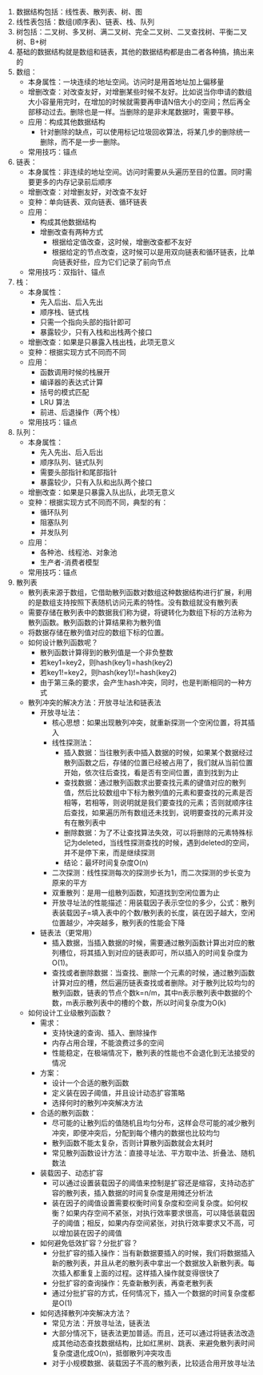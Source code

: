 1.  数据结构包括：线性表、散列表、树、图      
2.  线性表包括：数组(顺序表)、链表、栈、队列      
3.  树包括：二叉树、多叉树、满二叉树、完全二叉树、二叉查找树、平衡二叉树、B+树      
4.  基础的数据结构就是数组和链表，其他的数据结构都是由二者各种搞，搞出来的        
5.  数组：
    + 本身属性：一块连续的地址空间。访问时是用首地址加上偏移量    
    + 增删改查：对改查友好，对增删某些时候不友好。比如说当你申请的数组大小容量用完时，在增加的时候就需要再申请N倍大小的空间；然后再全部移动过去。删除也是一样。当删除的是非末尾数据时，需要平移。        
    + 应用：构成其他数据结构        
      + 针对删除的缺点，可以使用标记垃圾回收算法，将某几步的删除统一删除，而不是一步一删除。      
    + 常用技巧：锚点      
6.  链表：    
    + 本身属性：非连续的地址空间。访问时需要从头遍历至目的位置。同时需要更多的内存记录前后顺序        
    + 增删改查：对增删友好，对改查不友好      
    + 变种：单向链表、双向链表、循环链表
    + 应用：
      + 构成其他数据结构        
      + 增删改查有两种方式
        + 根据给定值改查，这时候，增删改查都不友好    
        + 根据给定的节点改查，这时候可以是用双向链表和循环链表，比单向链表好些，应为它们记录了前向节点      
    + 常用技巧：双指针、锚点      
7.  栈：    
    + 本身属性：
      + 先入后出、后入先出
      + 顺序栈、链式栈      
      + 只需一个指向头部的指针即可      
      + 暴露较少，只有入栈和出栈两个接口    
    + 增删改查：如果是只暴露入栈出栈，此项无意义     
    + 变种：根据实现方式不同而不同      
    + 应用：  
      + 函数调用时候的栈展开    
      + 编译器的表达式计算      
      + 括号的模式匹配      
      + LRU 算法      
      + 前进、后退操作（两个栈）    
    + 常用技巧：锚点      
8.  队列：    
    + 本身属性：    
      + 先入先出、后入后出      
      + 顺序队列、链式队列      
      + 需要头部指针和尾部指针      
      + 暴露较少，只有入队和出队两个接口      
    + 增删改查：如果是只暴露入队出队，此项无意义   
    + 变种：根据实现方式不同而不同，典型的有：
      + 循环队列      
      + 阻塞队列      
      + 并发队列      
    + 应用：
      + 各种池、线程池、对象池      
      + 生产者-消费者模型       
    + 常用技巧：锚点      
9.  散列表    
    + 散列表来源于数组，它借助散列函数对数组这种数据结构进行扩展，利用的是数组支持按照下表随机访问元素的特性。没有数组就没有散列表     
    + 需要存储在散列表中的数据我们称为键，将键转化为数组下标的方法称为散列函数。散列函数的计算结果称为散列值     
    + 将数据存储在散列值对应的数组下标的位置。      
    + 如何设计散列函数呢？
      + 散列函数计算得到的散列值是一个非负整数    
      + 若key1=key2，则hash(key1)=hash(key2)      
      + 若key1!=key2，则hash(key1)!=hash(key2)      
      + 由于第三条的要求，会产生hash冲突，同时，也是判断相同的一种方式      
    + 散列冲突的解决方法：开放寻址法和链表法      
      + 开放寻址法：
        + 核心思想：如果出现散列冲突，就重新探测一个空闲位置，将其插入      
        + 线性探测法：      
          + 插入数据：当往散列表中插入数据的时候，如果某个数据经过散列函数之后，存储的位置已经被占用了，我们就从当前位置开始，依次往后查找，看是否有空间位置，直到找到为止
          + 查找数据：通过散列函数求出要查找元素的键值对应的散列值，然后比较数组中下标为散列值的元素和要查找的元素是否相等，若相等，则说明就是我们要查找的元素；否则就顺序往后查找，如果遍历所有数组还未找到，说明要查找的元素并没有在散列表中      
          + 删除数据：为了不让查找算法失效，可以将删除的元素特殊标记为deleted，当线性探测查找的时候，遇到deleted的空间，并不是停下来，而是继续探测      
          + 结论：最坏时间复杂度O(n)      
        + 二次探测：线性探测每次的探测步长为1，而二次探测的步长变为原来的平方     
        + 双重散列：是用一组散列函数，知道找到空闲位置为止      
        + 开放寻址法的性能描述：用装载因子表示空位的多少，公式：散列表装载因子=填入表中的个数/散列表的长度，装在因子越大，空闲位置越少，冲突越多，散列表的性能会下降      
      + 链表法（更常用）      
        + 插入数据，当插入数据的时候，需要通过散列函数计算出对应的散列槽位，将其插入到对应的链表即可，所以插入的时间复杂度为O(1)。     
        + 查找或者删除数据：当查找、删除一个元素的时候，通过散列函数计算对应的槽，然后遍历链表查找或者删除。对于散列比较均匀的散列函数，链表的节点个数k=n/m，其中n表示散列表中数据的个数，m表示散列表中的槽的个数，所以时间复杂度为O(k)      
    + 如何设计工业级散列函数？      
      + 需求：    
        + 支持快速的查询、插入、删除操作      
        + 内存占用合理，不能浪费过多的空间      
        + 性能稳定，在极端情况下，散列表的性能也不会退化到无法接受的情况      
      + 方案：    
        + 设计一个合适的散列函数      
        + 定义装在因子阈值，并且设计动态扩容策略    
        + 选择何时的散列冲突解决方法      
      + 合适的散列函数：      
        + 尽可能的让散列后的值随机且均匀分布，这样会尽可能的减少散列冲突，即便冲突后，分配到每个槽内的数据也比较均匀     
        + 散列函数不能太复杂，否则计算散列函数就会太耗时      
        + 常见散列函数设计方法：直接寻址法、平方取中法、折叠法、随机数法      
      + 装载因子、动态扩容    
        + 可以通过设置装载因子的阈值来控制是扩容还是缩容，支持动态扩容的散列表，插入数据的时间复杂度是用摊还分析法     
        + 装在因子的阈值设置需要权衡时间复杂度和空间复杂度。如何权衡？如果内存空间不紧张，对执行效率要求很高，可以降低装载因子的阈值；相反，如果内存空间紧张，对执行效率要求又不高，可以增加装在因子的阈值      
      + 如何避免低效扩容？分批扩容？      
        + 分批扩容的插入操作：当有新数据要插入的时候，我们将数据插入新的散列表，并且从老的散列表中拿出一个数据放入新散列表。每次插入都重复上面的过程。这样插入操作就变得很快了      
        + 分批扩容的查询操作：先查新散列表，再查老散列表      
        + 通过分批扩容的方式，任何情况下，插入一个数据的时间复杂度都是O(1)    
      + 如何选择散列冲突解决方法？      
        + 常见方法：开放寻址法，链表法        
        + 大部分情况下，链表法更加普适。而且，还可以通过将链表法改造成其他动态查找数据结构，比如红黑树、跳表、来避免散列表时间复杂度退化成O(n)，抵御散列冲突攻击   
        + 对于小规模数据、装载因子不高的散列表，比较适合用开放寻址法      
